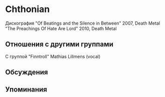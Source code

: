 # Chthonian

Дискография
"Of Beatings and the Silence in Between" 2007, Death Metal
"The Preachings Of Hate Are Lord" 2010, Death Metal

## Отношения с другими группами

C группой "Finntroll" Mathias Lillmеns (vocal)

## Обсуждения


## Упоминания

